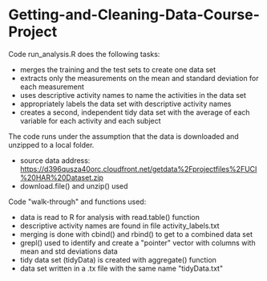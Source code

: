 Getting-and-Cleaning-Data-Course-Project
========================================

Code run_analysis.R does the following tasks:
- merges the training and the test sets to create one data set
- extracts only the measurements on the mean and standard deviation for each measurement
- uses descriptive activity names to name the activities in the data set
- appropriately labels the data set with descriptive activity names
- creates a second, independent tidy data set with the average of each variable for each activity and each subject

The code runs under the assumption that the data is downloaded and unzipped to a local folder.
- source data address: https://d396qusza40orc.cloudfront.net/getdata%2Fprojectfiles%2FUCI%20HAR%20Dataset.zip
- download.file() and unzip() used

Code "walk-through" and functions used:
- data is read to R for analysis with read.table() function
- descriptive activity names are found in file activity_labels.txt
- merging is done with cbind() and rbind() to get to a combined data set
- grepl() used to identify and create a "pointer" vector with columns with mean and std deviations data
- tidy data set (tidyData) is created with aggregate() function
- data set written in a .tx file with the same name "tidyData.txt"
